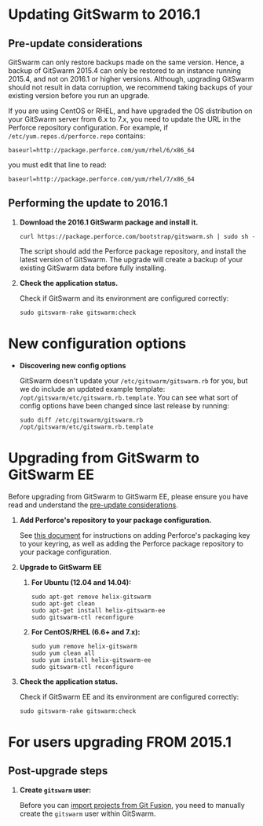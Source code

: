 # Updating GitSwarm to 2016.1

## Pre-update considerations

GitSwarm can only restore backups made on the same version. Hence, a backup
of GitSwarm 2015.4 can only be restored to an instance running 2015.4, and
not on 2016.1 or higher versions. Although, upgrading GitSwarm should not
result in data corruption, we recommend taking backups of your existing
version before you run an upgrade.

If you are using CentOS or RHEL, and have upgraded the OS distribution on
your GitSwarm server from 6.x to 7.x, you need to update the URL in the
Perforce repository configuration. For example, if
`/etc/yum.repos.d/perforce.repo` contains:

```
baseurl=http://package.perforce.com/yum/rhel/6/x86_64
```

you must edit that line to read:

```
baseurl=http://package.perforce.com/yum/rhel/7/x86_64
```

## Performing the update to 2016.1

1.  **Download the 2016.1 GitSwarm package and install it.**

    ```
    curl https://package.perforce.com/bootstrap/gitswarm.sh | sudo sh -
    ```

    The script should add the Perforce package repository, and install the
    latest version of GitSwarm. The upgrade will create a backup of your
    existing GitSwarm data before fully installing.

1.  **Check the application status.**

    Check if GitSwarm and its environment are configured correctly:

    ```
    sudo gitswarm-rake gitswarm:check
    ```

# New configuration options

*  **Discovering new config options**

    GitSwarm doesn't update your `/etc/gitswarm/gitswarm.rb` for you, but
    we do include an updated example template:
    `/opt/gitswarm/etc/gitswarm.rb.template`. You can see what sort of
    config options have been changed since last release by running:

    ```
    sudo diff /etc/gitswarm/gitswarm.rb /opt/gitswarm/etc/gitswarm.rb.template
    ```

# Upgrading from GitSwarm to GitSwarm EE

Before upgrading from GitSwarm to GitSwarm EE, please ensure you have read
and understand the [pre-update considerations](#pre-update-considerations).

1.  **Add Perforce's repository to your package configuration.**

    See [this document](https://www.perforce.com/perforce-packages) for
    instructions on adding Perforce's packaging key to your keyring, as
    well as adding the Perforce package repository to your package
    configuration.

1.  **Upgrade to GitSwarm EE**
    1.  **For Ubuntu (12.04 and 14.04):**

        ```
        sudo apt-get remove helix-gitswarm
        sudo apt-get clean
        sudo apt-get install helix-gitswarm-ee
        sudo gitswarm-ctl reconfigure
        ```

    1.  **For CentOS/RHEL (6.6+ and 7.x):**

        ```
        sudo yum remove helix-gitswarm
        sudo yum clean all
        sudo yum install helix-gitswarm-ee
        sudo gitswarm-ctl reconfigure
        ```

1.  **Check the application status.**

    Check if GitSwarm EE and its environment are configured correctly:

    ```
    sudo gitswarm-rake gitswarm:check
    ```

# For users upgrading FROM 2015.1

## Post-upgrade steps

1.  **Create `gitswarm` user:**

    Before you can [import projects from Git
    Fusion](../workflow/importing/import_from_gitfusion.md), you need to
    manually create the `gitswarm` user within GitSwarm.
